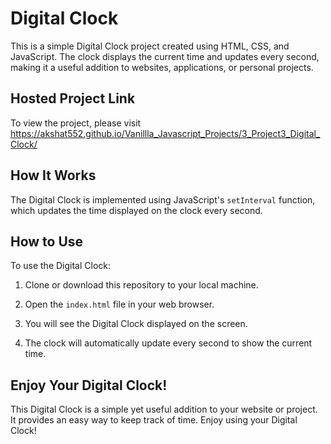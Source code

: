# Digital Clock

This is a simple Digital Clock project created using HTML, CSS, and JavaScript. The clock displays the current time and updates every second, making it a useful addition to websites, applications, or personal projects.

## Hosted Project Link

To view the project, please visit https://akshat552.github.io/Vanillla_Javascript_Projects/3_Project3_Digital_Clock/ 

## How It Works

The Digital Clock is implemented using JavaScript's `setInterval` function, which updates the time displayed on the clock every second.

## How to Use

To use the Digital Clock:

1. Clone or download this repository to your local machine.

2. Open the `index.html` file in your web browser.

3. You will see the Digital Clock displayed on the screen.

4. The clock will automatically update every second to show the current time.

## Enjoy Your Digital Clock!

This Digital Clock is a simple yet useful addition to your website or project. It provides an easy way to keep track of time. Enjoy using your Digital Clock!


